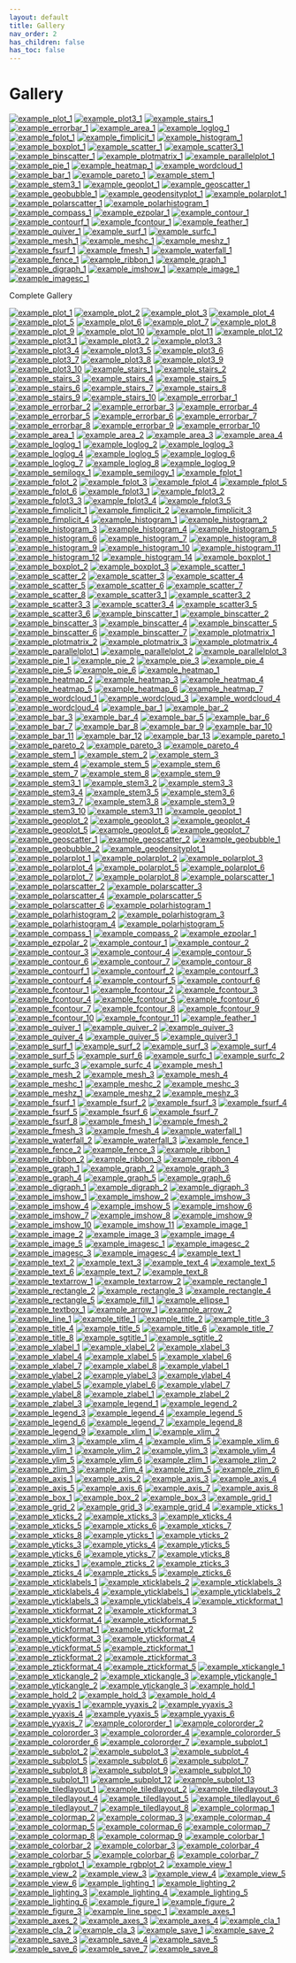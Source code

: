 ```yaml
---
layout: default
title: Gallery
nav_order: 2
has_children: false
has_toc: false
---
```

# Gallery

[![example_plot_1](examples/line_plot/plot/plot_1_thumb.png)](COMPLETE_GALLERY.md#plot_1) [![example_plot3_1](examples/line_plot/plot3/plot3_1_thumb.png)](COMPLETE_GALLERY.md#plot3_1) [![example_stairs_1](examples/line_plot/stairs/stairs_1_thumb.png)](COMPLETE_GALLERY.md#stairs_1) [![example_errorbar_1](examples/line_plot/errorbar/errorbar_1_thumb.png)](COMPLETE_GALLERY.md#errorbar_1) [![example_area_1](examples/line_plot/area/area_1_thumb.png)](COMPLETE_GALLERY.md#area_1) [![example_loglog_1](examples/line_plot/loglog/loglog_1_thumb.png)](COMPLETE_GALLERY.md#loglog_1) [![example_fplot_1](examples/line_plot/fplot/fplot_1_thumb.png)](COMPLETE_GALLERY.md#fplot_1) [![example_fimplicit_1](examples/line_plot/fimplicit/fimplicit_1_thumb.png)](COMPLETE_GALLERY.md#fimplicit_1)  [![example_histogram_1](examples/data_distribution/histogram/histogram_1_thumb.png)](COMPLETE_GALLERY.md#histogram_1) [![example_boxplot_1](examples/data_distribution/boxplot/boxplot_1_thumb.png)](COMPLETE_GALLERY.md#boxplot_1) [![example_scatter_1](examples/data_distribution/scatter/scatter_1_thumb.png)](COMPLETE_GALLERY.md#scatter_1) [![example_scatter3_1](examples/data_distribution/scatter3/scatter3_1_thumb.png)](COMPLETE_GALLERY.md#scatter3_1) [![example_binscatter_1](examples/data_distribution/binscatter/binscatter_1_thumb.png)](COMPLETE_GALLERY.md#binscatter_1)  [![example_plotmatrix_1](examples/data_distribution/plotmatrix/plotmatrix_1_thumb.png)](COMPLETE_GALLERY.md#plotmatrix_1)  [![example_parallelplot_1](examples/data_distribution/parallelplot/parallelplot_1_thumb.png)](COMPLETE_GALLERY.md#parallelplot_1)  [![example_pie_1](examples/data_distribution/pie/pie_1_thumb.png)](COMPLETE_GALLERY.md#pie_1)  [![example_heatmap_1](examples/data_distribution/heatmap/heatmap_1_thumb.png)](COMPLETE_GALLERY.md#heatmap_1)  [![example_wordcloud_1](examples/data_distribution/wordcloud/wordcloud_1_thumb.png)](COMPLETE_GALLERY.md#wordcloud_1)  [![example_bar_1](examples/discrete_data/bar/bar_1_thumb.png)](COMPLETE_GALLERY.md#bar_1)  [![example_pareto_1](examples/discrete_data/pareto/pareto_1_thumb.png)](COMPLETE_GALLERY.md#pareto_1)  [![example_stem_1](examples/discrete_data/stem/stem_1_thumb.png)](COMPLETE_GALLERY.md#stem_1)  [![example_stem3_1](examples/discrete_data/stem3/stem3_1_thumb.png)](COMPLETE_GALLERY.md#stem3_1)  [![example_geoplot_1](examples/geography/geoplot/geoplot_1_thumb.png)](COMPLETE_GALLERY.md#geoplot_1)  [![example_geoscatter_1](examples/geography/geoscatter/geoscatter_1_thumb.png)](COMPLETE_GALLERY.md#geoscatter_1)  [![example_geobubble_1](examples/geography/geobubble/geobubble_1_thumb.png)](COMPLETE_GALLERY.md#geobubble_1)  [![example_geodensityplot_1](examples/geography/geodensityplot/geodensityplot_1_thumb.png)](COMPLETE_GALLERY.md#geodensityplot_1)  [![example_polarplot_1](examples/polar_plots/polarplot/polarplot_1_thumb.png)](COMPLETE_GALLERY.md#polarplot_1)  [![example_polarscatter_1](examples/polar_plots/polarscatter/polarscatter_1_thumb.png)](COMPLETE_GALLERY.md#polarscatter_1)  [![example_polarhistogram_1](examples/polar_plots/polarhistogram/polarhistogram_1_thumb.png)](COMPLETE_GALLERY.md#polarhistogram_1)  [![example_compass_1](examples/polar_plots/compass/compass_1_thumb.png)](COMPLETE_GALLERY.md#compass_1)  [![example_ezpolar_1](examples/polar_plots/ezpolar/ezpolar_1_thumb.png)](COMPLETE_GALLERY.md#ezpolar_1)  [![example_contour_1](examples/contour_plots/contour/contour_1_thumb.png)](COMPLETE_GALLERY.md#contour_1)  [![example_contourf_1](examples/contour_plots/contourf/contourf_1_thumb.png)](COMPLETE_GALLERY.md#contourf_1)  [![example_fcontour_1](examples/contour_plots/fcontour/fcontour_1_thumb.png)](COMPLETE_GALLERY.md#fcontour_1)  [![example_feather_1](examples/vector_fields/feather/feather_1_thumb.png)](COMPLETE_GALLERY.md#feather_1)  [![example_quiver_1](examples/vector_fields/quiver/quiver_1_thumb.png)](COMPLETE_GALLERY.md#quiver_1)  [![example_surf_1](examples/surfaces/surf/surf_1_thumb.png)](COMPLETE_GALLERY.md#surf_1)  [![example_surfc_1](examples/surfaces/surfc/surfc_1_thumb.png)](COMPLETE_GALLERY.md#surfc_1)  [![example_mesh_1](examples/surfaces/mesh/mesh_1_thumb.png)](COMPLETE_GALLERY.md#mesh_1)  [![example_meshc_1](examples/surfaces/meshc/meshc_1_thumb.png)](COMPLETE_GALLERY.md#meshc_1)  [![example_meshz_1](examples/surfaces/meshz/meshz_1_thumb.png)](COMPLETE_GALLERY.md#meshz_1)  [![example_fsurf_1](examples/surfaces/fsurf/fsurf_1_thumb.png)](COMPLETE_GALLERY.md#fsurf_1)  [![example_fmesh_1](examples/surfaces/fmesh/fmesh_1_thumb.png)](COMPLETE_GALLERY.md#fmesh_1)  [![example_waterfall_1](examples/surfaces/waterfall/waterfall_1_thumb.png)](COMPLETE_GALLERY.md#waterfall_1)  [![example_fence_1](examples/surfaces/fence/fence_1_thumb.png)](COMPLETE_GALLERY.md#fence_1)  [![example_ribbon_1](examples/surfaces/ribbon/ribbon_1_thumb.png)](COMPLETE_GALLERY.md#ribbon_1)  [![example_graph_1](examples/graphs/graph/graph_1_thumb.png)](COMPLETE_GALLERY.md#graph_1)  [![example_digraph_1](examples/graphs/digraph/digraph_1_thumb.png)](COMPLETE_GALLERY.md#digraph_1)  [![example_imshow_1](examples/images/imshow/imshow_1_thumb.png)](COMPLETE_GALLERY.md#imshow_1)  [![example_image_1](examples/images/image/image_1_thumb.png)](COMPLETE_GALLERY.md#image_1)  [![example_imagesc_1](examples/images/imagesc/imagesc_1_thumb.png)](COMPLETE_GALLERY.md#imagesc_1)


Complete Gallery
    
[![example_plot_1](examples/line_plot/plot/plot_1_thumb.png)](COMPLETE_GALLERY.md#plot_1)  [![example_plot_2](examples/line_plot/plot/plot_2_thumb.png)](COMPLETE_GALLERY.md#plot_2)  [![example_plot_3](examples/line_plot/plot/plot_3_thumb.png)](COMPLETE_GALLERY.md#plot_3)  [![example_plot_4](examples/line_plot/plot/plot_4_thumb.png)](COMPLETE_GALLERY.md#plot_4)  [![example_plot_5](examples/line_plot/plot/plot_5_thumb.png)](COMPLETE_GALLERY.md#plot_5)  [![example_plot_6](examples/line_plot/plot/plot_6_thumb.png)](COMPLETE_GALLERY.md#plot_6)  [![example_plot_7](examples/line_plot/plot/plot_7_thumb.png)](COMPLETE_GALLERY.md#plot_7)  [![example_plot_8](examples/line_plot/plot/plot_8_thumb.png)](COMPLETE_GALLERY.md#plot_8)  [![example_plot_9](examples/line_plot/plot/plot_9_thumb.png)](COMPLETE_GALLERY.md#plot_9)  [![example_plot_10](examples/line_plot/plot/plot_10_thumb.png)](COMPLETE_GALLERY.md#plot_10)  [![example_plot_11](examples/line_plot/plot/plot_11_thumb.png)](COMPLETE_GALLERY.md#plot_11)  [![example_plot_12](examples/line_plot/plot/plot_12_thumb.png)](COMPLETE_GALLERY.md#plot_12)  [![example_plot3_1](examples/line_plot/plot3/plot3_1_thumb.png)](COMPLETE_GALLERY.md#plot3_1)  [![example_plot3_2](examples/line_plot/plot3/plot3_2_thumb.png)](COMPLETE_GALLERY.md#plot3_2)  [![example_plot3_3](examples/line_plot/plot3/plot3_3_thumb.png)](COMPLETE_GALLERY.md#plot3_3)  [![example_plot3_4](examples/line_plot/plot3/plot3_4_thumb.png)](COMPLETE_GALLERY.md#plot3_4)  [![example_plot3_5](examples/line_plot/plot3/plot3_5_thumb.png)](COMPLETE_GALLERY.md#plot3_5)  [![example_plot3_6](examples/line_plot/plot3/plot3_6_thumb.png)](COMPLETE_GALLERY.md#plot3_6)  [![example_plot3_7](examples/line_plot/plot3/plot3_7_thumb.png)](COMPLETE_GALLERY.md#plot3_7)  [![example_plot3_8](examples/line_plot/plot3/plot3_8_thumb.png)](COMPLETE_GALLERY.md#plot3_8)  [![example_plot3_9](examples/line_plot/plot3/plot3_9_thumb.png)](COMPLETE_GALLERY.md#plot3_9)  [![example_plot3_10](examples/line_plot/plot3/plot3_10_thumb.png)](COMPLETE_GALLERY.md#plot3_10)  [![example_stairs_1](examples/line_plot/stairs/stairs_1_thumb.png)](COMPLETE_GALLERY.md#stairs_1)  [![example_stairs_2](examples/line_plot/stairs/stairs_2_thumb.png)](COMPLETE_GALLERY.md#stairs_2)  [![example_stairs_3](examples/line_plot/stairs/stairs_3_thumb.png)](COMPLETE_GALLERY.md#stairs_3)  [![example_stairs_4](examples/line_plot/stairs/stairs_4_thumb.png)](COMPLETE_GALLERY.md#stairs_4)  [![example_stairs_5](examples/line_plot/stairs/stairs_5_thumb.png)](COMPLETE_GALLERY.md#stairs_5)  [![example_stairs_6](examples/line_plot/stairs/stairs_6_thumb.png)](COMPLETE_GALLERY.md#stairs_6)  [![example_stairs_7](examples/line_plot/stairs/stairs_7_thumb.png)](COMPLETE_GALLERY.md#stairs_7)  [![example_stairs_8](examples/line_plot/stairs/stairs_8_thumb.png)](COMPLETE_GALLERY.md#stairs_8)  [![example_stairs_9](examples/line_plot/stairs/stairs_9_thumb.png)](COMPLETE_GALLERY.md#stairs_9)  [![example_stairs_10](examples/line_plot/stairs/stairs_10_thumb.png)](COMPLETE_GALLERY.md#stairs_10)  [![example_errorbar_1](examples/line_plot/errorbar/errorbar_1_thumb.png)](COMPLETE_GALLERY.md#errorbar_1)  [![example_errorbar_2](examples/line_plot/errorbar/errorbar_2_thumb.png)](COMPLETE_GALLERY.md#errorbar_2)  [![example_errorbar_3](examples/line_plot/errorbar/errorbar_3_thumb.png)](COMPLETE_GALLERY.md#errorbar_3)  [![example_errorbar_4](examples/line_plot/errorbar/errorbar_4_thumb.png)](COMPLETE_GALLERY.md#errorbar_4)  [![example_errorbar_5](examples/line_plot/errorbar/errorbar_5_thumb.png)](COMPLETE_GALLERY.md#errorbar_5)  [![example_errorbar_6](examples/line_plot/errorbar/errorbar_6_thumb.png)](COMPLETE_GALLERY.md#errorbar_6)  [![example_errorbar_7](examples/line_plot/errorbar/errorbar_7_thumb.png)](COMPLETE_GALLERY.md#errorbar_7)  [![example_errorbar_8](examples/line_plot/errorbar/errorbar_8_thumb.png)](COMPLETE_GALLERY.md#errorbar_8)  [![example_errorbar_9](examples/line_plot/errorbar/errorbar_9_thumb.png)](COMPLETE_GALLERY.md#errorbar_9)  [![example_errorbar_10](examples/line_plot/errorbar/errorbar_10_thumb.png)](COMPLETE_GALLERY.md#errorbar_10)  [![example_area_1](examples/line_plot/area/area_1_thumb.png)](COMPLETE_GALLERY.md#area_1)  [![example_area_2](examples/line_plot/area/area_2_thumb.png)](COMPLETE_GALLERY.md#area_2)  [![example_area_3](examples/line_plot/area/area_3_thumb.png)](COMPLETE_GALLERY.md#area_3)  [![example_area_4](examples/line_plot/area/area_4_thumb.png)](COMPLETE_GALLERY.md#area_4)  [![example_loglog_1](examples/line_plot/loglog/loglog_1_thumb.png)](COMPLETE_GALLERY.md#loglog_1)  [![example_loglog_2](examples/line_plot/loglog/loglog_2_thumb.png)](COMPLETE_GALLERY.md#loglog_2)  [![example_loglog_3](examples/line_plot/loglog/loglog_3_thumb.png)](COMPLETE_GALLERY.md#loglog_3)  [![example_loglog_4](examples/line_plot/loglog/loglog_4_thumb.png)](COMPLETE_GALLERY.md#loglog_4)  [![example_loglog_5](examples/line_plot/loglog/loglog_5_thumb.png)](COMPLETE_GALLERY.md#loglog_5)  [![example_loglog_6](examples/line_plot/loglog/loglog_6_thumb.png)](COMPLETE_GALLERY.md#loglog_6)  [![example_loglog_7](examples/line_plot/loglog/loglog_7_thumb.png)](COMPLETE_GALLERY.md#loglog_7)  [![example_loglog_8](examples/line_plot/loglog/loglog_8_thumb.png)](COMPLETE_GALLERY.md#loglog_8)  [![example_loglog_9](examples/line_plot/loglog/loglog_9_thumb.png)](COMPLETE_GALLERY.md#loglog_9)  [![example_semilogx_1](examples/line_plot/semilogx/semilogx_1_thumb.png)](COMPLETE_GALLERY.md#semilogx_1)  [![example_semilogy_1](examples/line_plot/semilogy/semilogy_1_thumb.png)](COMPLETE_GALLERY.md#semilogy_1)  [![example_fplot_1](examples/line_plot/fplot/fplot_1_thumb.png)](COMPLETE_GALLERY.md#fplot_1)  [![example_fplot_2](examples/line_plot/fplot/fplot_2_thumb.png)](COMPLETE_GALLERY.md#fplot_2)  [![example_fplot_3](examples/line_plot/fplot/fplot_3_thumb.png)](COMPLETE_GALLERY.md#fplot_3)  [![example_fplot_4](examples/line_plot/fplot/fplot_4_thumb.png)](COMPLETE_GALLERY.md#fplot_4)  [![example_fplot_5](examples/line_plot/fplot/fplot_5_thumb.png)](COMPLETE_GALLERY.md#fplot_5)  [![example_fplot_6](examples/line_plot/fplot/fplot_6_thumb.png)](COMPLETE_GALLERY.md#fplot_6)  [![example_fplot3_1](examples/line_plot/fplot3/fplot3_1_thumb.png)](COMPLETE_GALLERY.md#fplot3_1)  [![example_fplot3_2](examples/line_plot/fplot3/fplot3_2_thumb.png)](COMPLETE_GALLERY.md#fplot3_2)  [![example_fplot3_3](examples/line_plot/fplot3/fplot3_3_thumb.png)](COMPLETE_GALLERY.md#fplot3_3)  [![example_fplot3_4](examples/line_plot/fplot3/fplot3_4_thumb.png)](COMPLETE_GALLERY.md#fplot3_4)  [![example_fplot3_5](examples/line_plot/fplot3/fplot3_5_thumb.png)](COMPLETE_GALLERY.md#fplot3_5)  [![example_fimplicit_1](examples/line_plot/fimplicit/fimplicit_1_thumb.png)](COMPLETE_GALLERY.md#fimplicit_1)  [![example_fimplicit_2](examples/line_plot/fimplicit/fimplicit_2_thumb.png)](COMPLETE_GALLERY.md#fimplicit_2)  [![example_fimplicit_3](examples/line_plot/fimplicit/fimplicit_3_thumb.png)](COMPLETE_GALLERY.md#fimplicit_3)  [![example_fimplicit_4](examples/line_plot/fimplicit/fimplicit_4_thumb.png)](COMPLETE_GALLERY.md#fimplicit_4)  [![example_histogram_1](examples/data_distribution/histogram/histogram_1_thumb.png)](COMPLETE_GALLERY.md#histogram_1)  [![example_histogram_2](examples/data_distribution/histogram/histogram_2_thumb.png)](COMPLETE_GALLERY.md#histogram_2)  [![example_histogram_3](examples/data_distribution/histogram/histogram_3_thumb.png)](COMPLETE_GALLERY.md#histogram_3)  [![example_histogram_4](examples/data_distribution/histogram/histogram_4_thumb.png)](COMPLETE_GALLERY.md#histogram_4)  [![example_histogram_5](examples/data_distribution/histogram/histogram_5_thumb.png)](COMPLETE_GALLERY.md#histogram_5)  [![example_histogram_6](examples/data_distribution/histogram/histogram_6_thumb.png)](COMPLETE_GALLERY.md#histogram_6)  [![example_histogram_7](examples/data_distribution/histogram/histogram_7_thumb.png)](COMPLETE_GALLERY.md#histogram_7)  [![example_histogram_8](examples/data_distribution/histogram/histogram_8_thumb.png)](COMPLETE_GALLERY.md#histogram_8)  [![example_histogram_9](examples/data_distribution/histogram/histogram_9_thumb.png)](COMPLETE_GALLERY.md#histogram_9)  [![example_histogram_10](examples/data_distribution/histogram/histogram_10_thumb.png)](COMPLETE_GALLERY.md#histogram_10)  [![example_histogram_11](examples/data_distribution/histogram/histogram_11_thumb.png)](COMPLETE_GALLERY.md#histogram_11)  [![example_histogram_12](examples/data_distribution/histogram/histogram_12_thumb.png)](COMPLETE_GALLERY.md#histogram_12)  [![example_histogram_14](examples/data_distribution/histogram/histogram_14_thumb.png)](COMPLETE_GALLERY.md#histogram_14)  [![example_boxplot_1](examples/data_distribution/boxplot/boxplot_1_thumb.png)](COMPLETE_GALLERY.md#boxplot_1)  [![example_boxplot_2](examples/data_distribution/boxplot/boxplot_2_thumb.png)](COMPLETE_GALLERY.md#boxplot_2)  [![example_boxplot_3](examples/data_distribution/boxplot/boxplot_3_thumb.png)](COMPLETE_GALLERY.md#boxplot_3)  [![example_scatter_1](examples/data_distribution/scatter/scatter_1_thumb.png)](COMPLETE_GALLERY.md#scatter_1)  [![example_scatter_2](examples/data_distribution/scatter/scatter_2_thumb.png)](COMPLETE_GALLERY.md#scatter_2)  [![example_scatter_3](examples/data_distribution/scatter/scatter_3_thumb.png)](COMPLETE_GALLERY.md#scatter_3)  [![example_scatter_4](examples/data_distribution/scatter/scatter_4_thumb.png)](COMPLETE_GALLERY.md#scatter_4)  [![example_scatter_5](examples/data_distribution/scatter/scatter_5_thumb.png)](COMPLETE_GALLERY.md#scatter_5)  [![example_scatter_6](examples/data_distribution/scatter/scatter_6_thumb.png)](COMPLETE_GALLERY.md#scatter_6)  [![example_scatter_7](examples/data_distribution/scatter/scatter_7_thumb.png)](COMPLETE_GALLERY.md#scatter_7)  [![example_scatter_8](examples/data_distribution/scatter/scatter_8_thumb.png)](COMPLETE_GALLERY.md#scatter_8)  [![example_scatter3_1](examples/data_distribution/scatter3/scatter3_1_thumb.png)](COMPLETE_GALLERY.md#scatter3_1)  [![example_scatter3_2](examples/data_distribution/scatter3/scatter3_2_thumb.png)](COMPLETE_GALLERY.md#scatter3_2)  [![example_scatter3_3](examples/data_distribution/scatter3/scatter3_3_thumb.png)](COMPLETE_GALLERY.md#scatter3_3)  [![example_scatter3_4](examples/data_distribution/scatter3/scatter3_4_thumb.png)](COMPLETE_GALLERY.md#scatter3_4)  [![example_scatter3_5](examples/data_distribution/scatter3/scatter3_5_thumb.png)](COMPLETE_GALLERY.md#scatter3_5)  [![example_scatter3_6](examples/data_distribution/scatter3/scatter3_6_thumb.png)](COMPLETE_GALLERY.md#scatter3_6)  [![example_binscatter_1](examples/data_distribution/binscatter/binscatter_1_thumb.png)](COMPLETE_GALLERY.md#binscatter_1)  [![example_binscatter_2](examples/data_distribution/binscatter/binscatter_2_thumb.png)](COMPLETE_GALLERY.md#binscatter_2)  [![example_binscatter_3](examples/data_distribution/binscatter/binscatter_3_thumb.png)](COMPLETE_GALLERY.md#binscatter_3)  [![example_binscatter_4](examples/data_distribution/binscatter/binscatter_4_thumb.png)](COMPLETE_GALLERY.md#binscatter_4)  [![example_binscatter_5](examples/data_distribution/binscatter/binscatter_5_thumb.png)](COMPLETE_GALLERY.md#binscatter_5)  [![example_binscatter_6](examples/data_distribution/binscatter/binscatter_6_thumb.png)](COMPLETE_GALLERY.md#binscatter_6)  [![example_binscatter_7](examples/data_distribution/binscatter/binscatter_7_thumb.png)](COMPLETE_GALLERY.md#binscatter_7)  [![example_plotmatrix_1](examples/data_distribution/plotmatrix/plotmatrix_1_thumb.png)](COMPLETE_GALLERY.md#plotmatrix_1)  [![example_plotmatrix_2](examples/data_distribution/plotmatrix/plotmatrix_2_thumb.png)](COMPLETE_GALLERY.md#plotmatrix_2)  [![example_plotmatrix_3](examples/data_distribution/plotmatrix/plotmatrix_3_thumb.png)](COMPLETE_GALLERY.md#plotmatrix_3)  [![example_plotmatrix_4](examples/data_distribution/plotmatrix/plotmatrix_4_thumb.png)](COMPLETE_GALLERY.md#plotmatrix_4)  [![example_parallelplot_1](examples/data_distribution/parallelplot/parallelplot_1_thumb.png)](COMPLETE_GALLERY.md#parallelplot_1)  [![example_parallelplot_2](examples/data_distribution/parallelplot/parallelplot_2_thumb.png)](COMPLETE_GALLERY.md#parallelplot_2)  [![example_parallelplot_3](examples/data_distribution/parallelplot/parallelplot_3_thumb.png)](COMPLETE_GALLERY.md#parallelplot_3)  [![example_pie_1](examples/data_distribution/pie/pie_1_thumb.png)](COMPLETE_GALLERY.md#pie_1)  [![example_pie_2](examples/data_distribution/pie/pie_2_thumb.png)](COMPLETE_GALLERY.md#pie_2)  [![example_pie_3](examples/data_distribution/pie/pie_3_thumb.png)](COMPLETE_GALLERY.md#pie_3)  [![example_pie_4](examples/data_distribution/pie/pie_4_thumb.png)](COMPLETE_GALLERY.md#pie_4)  [![example_pie_5](examples/data_distribution/pie/pie_5_thumb.png)](COMPLETE_GALLERY.md#pie_5)  [![example_pie_6](examples/data_distribution/pie/pie_6_thumb.png)](COMPLETE_GALLERY.md#pie_6)  [![example_heatmap_1](examples/data_distribution/heatmap/heatmap_1_thumb.png)](COMPLETE_GALLERY.md#heatmap_1)  [![example_heatmap_2](examples/data_distribution/heatmap/heatmap_2_thumb.png)](COMPLETE_GALLERY.md#heatmap_2)  [![example_heatmap_3](examples/data_distribution/heatmap/heatmap_3_thumb.png)](COMPLETE_GALLERY.md#heatmap_3)  [![example_heatmap_4](examples/data_distribution/heatmap/heatmap_4_thumb.png)](COMPLETE_GALLERY.md#heatmap_4)  [![example_heatmap_5](examples/data_distribution/heatmap/heatmap_5_thumb.png)](COMPLETE_GALLERY.md#heatmap_5)  [![example_heatmap_6](examples/data_distribution/heatmap/heatmap_6_thumb.png)](COMPLETE_GALLERY.md#heatmap_6)  [![example_heatmap_7](examples/data_distribution/heatmap/heatmap_7_thumb.png)](COMPLETE_GALLERY.md#heatmap_7)  [![example_wordcloud_1](examples/data_distribution/wordcloud/wordcloud_1_thumb.png)](COMPLETE_GALLERY.md#wordcloud_1)  [![example_wordcloud_3](examples/data_distribution/wordcloud/wordcloud_3_thumb.png)](COMPLETE_GALLERY.md#wordcloud_3)  [![example_wordcloud_4](examples/data_distribution/wordcloud/wordcloud_4_thumb.png)](COMPLETE_GALLERY.md#wordcloud_4)  [![example_wordcloud_4](examples/data_distribution/wordcloud/wordcloud_4_thumb.png)](COMPLETE_GALLERY.md#wordcloud_4)  [![example_bar_1](examples/discrete_data/bar/bar_1_thumb.png)](COMPLETE_GALLERY.md#bar_1)  [![example_bar_2](examples/discrete_data/bar/bar_2_thumb.png)](COMPLETE_GALLERY.md#bar_2)  [![example_bar_3](examples/discrete_data/bar/bar_3_thumb.png)](COMPLETE_GALLERY.md#bar_3)  [![example_bar_4](examples/discrete_data/bar/bar_4_thumb.png)](COMPLETE_GALLERY.md#bar_4)  [![example_bar_5](examples/discrete_data/bar/bar_5_thumb.png)](COMPLETE_GALLERY.md#bar_5)  [![example_bar_6](examples/discrete_data/bar/bar_6_thumb.png)](COMPLETE_GALLERY.md#bar_6)  [![example_bar_7](examples/discrete_data/bar/bar_7_thumb.png)](COMPLETE_GALLERY.md#bar_7)  [![example_bar_8](examples/discrete_data/bar/bar_8_thumb.png)](COMPLETE_GALLERY.md#bar_8)  [![example_bar_9](examples/discrete_data/bar/bar_9_thumb.png)](COMPLETE_GALLERY.md#bar_9)  [![example_bar_10](examples/discrete_data/bar/bar_10_thumb.png)](COMPLETE_GALLERY.md#bar_10)  [![example_bar_11](examples/discrete_data/bar/bar_11_thumb.png)](COMPLETE_GALLERY.md#bar_11)  [![example_bar_12](examples/discrete_data/bar/bar_12_thumb.png)](COMPLETE_GALLERY.md#bar_12)  [![example_bar_13](examples/discrete_data/bar/bar_13_thumb.png)](COMPLETE_GALLERY.md#bar_13)  [![example_pareto_1](examples/discrete_data/pareto/pareto_1_thumb.png)](COMPLETE_GALLERY.md#pareto_1)  [![example_pareto_2](examples/discrete_data/pareto/pareto_2_thumb.png)](COMPLETE_GALLERY.md#pareto_2)  [![example_pareto_3](examples/discrete_data/pareto/pareto_3_thumb.png)](COMPLETE_GALLERY.md#pareto_3)  [![example_pareto_4](examples/discrete_data/pareto/pareto_4_thumb.png)](COMPLETE_GALLERY.md#pareto_4)  [![example_stem_1](examples/discrete_data/stem/stem_1_thumb.png)](COMPLETE_GALLERY.md#stem_1)  [![example_stem_2](examples/discrete_data/stem/stem_2_thumb.png)](COMPLETE_GALLERY.md#stem_2)  [![example_stem_3](examples/discrete_data/stem/stem_3_thumb.png)](COMPLETE_GALLERY.md#stem_3)  [![example_stem_4](examples/discrete_data/stem/stem_4_thumb.png)](COMPLETE_GALLERY.md#stem_4)  [![example_stem_5](examples/discrete_data/stem/stem_5_thumb.png)](COMPLETE_GALLERY.md#stem_5)  [![example_stem_6](examples/discrete_data/stem/stem_6_thumb.png)](COMPLETE_GALLERY.md#stem_6)  [![example_stem_7](examples/discrete_data/stem/stem_7_thumb.png)](COMPLETE_GALLERY.md#stem_7)  [![example_stem_8](examples/discrete_data/stem/stem_8_thumb.png)](COMPLETE_GALLERY.md#stem_8)  [![example_stem_9](examples/discrete_data/stem/stem_9_thumb.png)](COMPLETE_GALLERY.md#stem_9)  [![example_stem3_1](examples/discrete_data/stem3/stem3_1_thumb.png)](COMPLETE_GALLERY.md#stem3_1)  [![example_stem3_2](examples/discrete_data/stem3/stem3_2_thumb.png)](COMPLETE_GALLERY.md#stem3_2)  [![example_stem3_3](examples/discrete_data/stem3/stem3_3_thumb.png)](COMPLETE_GALLERY.md#stem3_3)  [![example_stem3_4](examples/discrete_data/stem3/stem3_4_thumb.png)](COMPLETE_GALLERY.md#stem3_4)  [![example_stem3_5](examples/discrete_data/stem3/stem3_5_thumb.png)](COMPLETE_GALLERY.md#stem3_5)  [![example_stem3_6](examples/discrete_data/stem3/stem3_6_thumb.png)](COMPLETE_GALLERY.md#stem3_6)  [![example_stem3_7](examples/discrete_data/stem3/stem3_7_thumb.png)](COMPLETE_GALLERY.md#stem3_7)  [![example_stem3_8](examples/discrete_data/stem3/stem3_8_thumb.png)](COMPLETE_GALLERY.md#stem3_8)  [![example_stem3_9](examples/discrete_data/stem3/stem3_9_thumb.png)](COMPLETE_GALLERY.md#stem3_9)  [![example_stem3_10](examples/discrete_data/stem3/stem3_10_thumb.png)](COMPLETE_GALLERY.md#stem3_10)  [![example_stem3_11](examples/discrete_data/stem3/stem3_11_thumb.png)](COMPLETE_GALLERY.md#stem3_11)  [![example_geoplot_1](examples/geography/geoplot/geoplot_1_thumb.png)](COMPLETE_GALLERY.md#geoplot_1)  [![example_geoplot_2](examples/geography/geoplot/geoplot_2_thumb.png)](COMPLETE_GALLERY.md#geoplot_2)  [![example_geoplot_3](examples/geography/geoplot/geoplot_3_thumb.png)](COMPLETE_GALLERY.md#geoplot_3)  [![example_geoplot_4](examples/geography/geoplot/geoplot_4_thumb.png)](COMPLETE_GALLERY.md#geoplot_4)  [![example_geoplot_5](examples/geography/geoplot/geoplot_5_thumb.png)](COMPLETE_GALLERY.md#geoplot_5)  [![example_geoplot_6](examples/geography/geoplot/geoplot_6_thumb.png)](COMPLETE_GALLERY.md#geoplot_6)  [![example_geoplot_7](examples/geography/geoplot/geoplot_7_thumb.png)](COMPLETE_GALLERY.md#geoplot_7)  [![example_geoscatter_1](examples/geography/geoscatter/geoscatter_1_thumb.png)](COMPLETE_GALLERY.md#geoscatter_1)  [![example_geoscatter_2](examples/geography/geoscatter/geoscatter_2_thumb.png)](COMPLETE_GALLERY.md#geoscatter_2)  [![example_geobubble_1](examples/geography/geobubble/geobubble_1_thumb.png)](COMPLETE_GALLERY.md#geobubble_1)  [![example_geobubble_2](examples/geography/geobubble/geobubble_2_thumb.png)](COMPLETE_GALLERY.md#geobubble_2)  [![example_geodensityplot_1](examples/geography/geodensityplot/geodensityplot_1_thumb.png)](COMPLETE_GALLERY.md#geodensityplot_1)  [![example_polarplot_1](examples/polar_plots/polarplot/polarplot_1_thumb.png)](COMPLETE_GALLERY.md#polarplot_1)  [![example_polarplot_2](examples/polar_plots/polarplot/polarplot_2_thumb.png)](COMPLETE_GALLERY.md#polarplot_2)  [![example_polarplot_3](examples/polar_plots/polarplot/polarplot_3_thumb.png)](COMPLETE_GALLERY.md#polarplot_3)  [![example_polarplot_4](examples/polar_plots/polarplot/polarplot_4_thumb.png)](COMPLETE_GALLERY.md#polarplot_4)  [![example_polarplot_5](examples/polar_plots/polarplot/polarplot_5_thumb.png)](COMPLETE_GALLERY.md#polarplot_5)  [![example_polarplot_6](examples/polar_plots/polarplot/polarplot_6_thumb.png)](COMPLETE_GALLERY.md#polarplot_6)  [![example_polarplot_7](examples/polar_plots/polarplot/polarplot_7_thumb.png)](COMPLETE_GALLERY.md#polarplot_7)  [![example_polarplot_8](examples/polar_plots/polarplot/polarplot_8_thumb.png)](COMPLETE_GALLERY.md#polarplot_8)  [![example_polarscatter_1](examples/polar_plots/polarscatter/polarscatter_1_thumb.png)](COMPLETE_GALLERY.md#polarscatter_1)  [![example_polarscatter_2](examples/polar_plots/polarscatter/polarscatter_2_thumb.png)](COMPLETE_GALLERY.md#polarscatter_2)  [![example_polarscatter_3](examples/polar_plots/polarscatter/polarscatter_3_thumb.png)](COMPLETE_GALLERY.md#polarscatter_3)  [![example_polarscatter_4](examples/polar_plots/polarscatter/polarscatter_4_thumb.png)](COMPLETE_GALLERY.md#polarscatter_4)  [![example_polarscatter_5](examples/polar_plots/polarscatter/polarscatter_5_thumb.png)](COMPLETE_GALLERY.md#polarscatter_5)  [![example_polarscatter_6](examples/polar_plots/polarscatter/polarscatter_6_thumb.png)](COMPLETE_GALLERY.md#polarscatter_6)  [![example_polarhistogram_1](examples/polar_plots/polarhistogram/polarhistogram_1_thumb.png)](COMPLETE_GALLERY.md#polarhistogram_1)  [![example_polarhistogram_2](examples/polar_plots/polarhistogram/polarhistogram_2_thumb.png)](COMPLETE_GALLERY.md#polarhistogram_2)  [![example_polarhistogram_3](examples/polar_plots/polarhistogram/polarhistogram_3_thumb.png)](COMPLETE_GALLERY.md#polarhistogram_3)  [![example_polarhistogram_4](examples/polar_plots/polarhistogram/polarhistogram_4_thumb.png)](COMPLETE_GALLERY.md#polarhistogram_4)  [![example_polarhistogram_5](examples/polar_plots/polarhistogram/polarhistogram_5_thumb.png)](COMPLETE_GALLERY.md#polarhistogram_5)  [![example_compass_1](examples/polar_plots/compass/compass_1_thumb.png)](COMPLETE_GALLERY.md#compass_1)  [![example_compass_2](examples/polar_plots/compass/compass_2_thumb.png)](COMPLETE_GALLERY.md#compass_2)  [![example_ezpolar_1](examples/polar_plots/ezpolar/ezpolar_1_thumb.png)](COMPLETE_GALLERY.md#ezpolar_1)  [![example_ezpolar_2](examples/polar_plots/ezpolar/ezpolar_2_thumb.png)](COMPLETE_GALLERY.md#ezpolar_2)  [![example_contour_1](examples/contour_plots/contour/contour_1_thumb.png)](COMPLETE_GALLERY.md#contour_1)  [![example_contour_2](examples/contour_plots/contour/contour_2_thumb.png)](COMPLETE_GALLERY.md#contour_2)  [![example_contour_3](examples/contour_plots/contour/contour_3_thumb.png)](COMPLETE_GALLERY.md#contour_3)  [![example_contour_4](examples/contour_plots/contour/contour_4_thumb.png)](COMPLETE_GALLERY.md#contour_4)  [![example_contour_5](examples/contour_plots/contour/contour_5_thumb.png)](COMPLETE_GALLERY.md#contour_5)  [![example_contour_6](examples/contour_plots/contour/contour_6_thumb.png)](COMPLETE_GALLERY.md#contour_6)  [![example_contour_7](examples/contour_plots/contour/contour_7_thumb.png)](COMPLETE_GALLERY.md#contour_7)  [![example_contour_8](examples/contour_plots/contour/contour_8_thumb.png)](COMPLETE_GALLERY.md#contour_8)  [![example_contourf_1](examples/contour_plots/contourf/contourf_1_thumb.png)](COMPLETE_GALLERY.md#contourf_1)  [![example_contourf_2](examples/contour_plots/contourf/contourf_2_thumb.png)](COMPLETE_GALLERY.md#contourf_2)  [![example_contourf_3](examples/contour_plots/contourf/contourf_3_thumb.png)](COMPLETE_GALLERY.md#contourf_3)  [![example_contourf_4](examples/contour_plots/contourf/contourf_4_thumb.png)](COMPLETE_GALLERY.md#contourf_4)  [![example_contourf_5](examples/contour_plots/contourf/contourf_5_thumb.png)](COMPLETE_GALLERY.md#contourf_5)  [![example_contourf_6](examples/contour_plots/contourf/contourf_6_thumb.png)](COMPLETE_GALLERY.md#contourf_6)  [![example_fcontour_1](examples/contour_plots/fcontour/fcontour_1_thumb.png)](COMPLETE_GALLERY.md#fcontour_1)  [![example_fcontour_2](examples/contour_plots/fcontour/fcontour_2_thumb.png)](COMPLETE_GALLERY.md#fcontour_2)  [![example_fcontour_3](examples/contour_plots/fcontour/fcontour_3_thumb.png)](COMPLETE_GALLERY.md#fcontour_3)  [![example_fcontour_4](examples/contour_plots/fcontour/fcontour_4_thumb.png)](COMPLETE_GALLERY.md#fcontour_4)  [![example_fcontour_5](examples/contour_plots/fcontour/fcontour_5_thumb.png)](COMPLETE_GALLERY.md#fcontour_5)  [![example_fcontour_6](examples/contour_plots/fcontour/fcontour_6_thumb.png)](COMPLETE_GALLERY.md#fcontour_6)  [![example_fcontour_7](examples/contour_plots/fcontour/fcontour_7_thumb.png)](COMPLETE_GALLERY.md#fcontour_7)  [![example_fcontour_8](examples/contour_plots/fcontour/fcontour_8_thumb.png)](COMPLETE_GALLERY.md#fcontour_8)  [![example_fcontour_9](examples/contour_plots/fcontour/fcontour_9_thumb.png)](COMPLETE_GALLERY.md#fcontour_9)  [![example_fcontour_10](examples/contour_plots/fcontour/fcontour_10_thumb.png)](COMPLETE_GALLERY.md#fcontour_10)  [![example_fcontour_11](examples/contour_plots/fcontour/fcontour_11_thumb.png)](COMPLETE_GALLERY.md#fcontour_11)  [![example_feather_1](examples/vector_fields/feather/feather_1_thumb.png)](COMPLETE_GALLERY.md#feather_1)  [![example_quiver_1](examples/vector_fields/quiver/quiver_1_thumb.png)](COMPLETE_GALLERY.md#quiver_1)  [![example_quiver_2](examples/vector_fields/quiver/quiver_2_thumb.png)](COMPLETE_GALLERY.md#quiver_2)  [![example_quiver_3](examples/vector_fields/quiver/quiver_3_thumb.png)](COMPLETE_GALLERY.md#quiver_3)  [![example_quiver_4](examples/vector_fields/quiver/quiver_4_thumb.png)](COMPLETE_GALLERY.md#quiver_4)  [![example_quiver_5](examples/vector_fields/quiver/quiver_5_thumb.png)](COMPLETE_GALLERY.md#quiver_5)  [![example_quiver3_1](examples/vector_fields/quiver3/quiver3_1_thumb.png)](COMPLETE_GALLERY.md#quiver3_1)  [![example_surf_1](examples/surfaces/surf/surf_1_thumb.png)](COMPLETE_GALLERY.md#surf_1)  [![example_surf_2](examples/surfaces/surf/surf_2_thumb.png)](COMPLETE_GALLERY.md#surf_2)  [![example_surf_3](examples/surfaces/surf/surf_3_thumb.png)](COMPLETE_GALLERY.md#surf_3)  [![example_surf_4](examples/surfaces/surf/surf_4_thumb.png)](COMPLETE_GALLERY.md#surf_4)  [![example_surf_5](examples/surfaces/surf/surf_5_thumb.png)](COMPLETE_GALLERY.md#surf_5)  [![example_surf_6](examples/surfaces/surf/surf_6_thumb.png)](COMPLETE_GALLERY.md#surf_6)  [![example_surfc_1](examples/surfaces/surfc/surfc_1_thumb.png)](COMPLETE_GALLERY.md#surfc_1)  [![example_surfc_2](examples/surfaces/surfc/surfc_2_thumb.png)](COMPLETE_GALLERY.md#surfc_2)  [![example_surfc_3](examples/surfaces/surfc/surfc_3_thumb.png)](COMPLETE_GALLERY.md#surfc_3)  [![example_surfc_4](examples/surfaces/surfc/surfc_4_thumb.png)](COMPLETE_GALLERY.md#surfc_4)  [![example_mesh_1](examples/surfaces/mesh/mesh_1_thumb.png)](COMPLETE_GALLERY.md#mesh_1)  [![example_mesh_2](examples/surfaces/mesh/mesh_2_thumb.png)](COMPLETE_GALLERY.md#mesh_2)  [![example_mesh_3](examples/surfaces/mesh/mesh_3_thumb.png)](COMPLETE_GALLERY.md#mesh_3)  [![example_mesh_4](examples/surfaces/mesh/mesh_4_thumb.png)](COMPLETE_GALLERY.md#mesh_4)  [![example_meshc_1](examples/surfaces/meshc/meshc_1_thumb.png)](COMPLETE_GALLERY.md#meshc_1)  [![example_meshc_2](examples/surfaces/meshc/meshc_2_thumb.png)](COMPLETE_GALLERY.md#meshc_2)  [![example_meshc_3](examples/surfaces/meshc/meshc_3_thumb.png)](COMPLETE_GALLERY.md#meshc_3)  [![example_meshz_1](examples/surfaces/meshz/meshz_1_thumb.png)](COMPLETE_GALLERY.md#meshz_1)  [![example_meshz_2](examples/surfaces/meshz/meshz_2_thumb.png)](COMPLETE_GALLERY.md#meshz_2)  [![example_meshz_3](examples/surfaces/meshz/meshz_3_thumb.png)](COMPLETE_GALLERY.md#meshz_3)  [![example_fsurf_1](examples/surfaces/fsurf/fsurf_1_thumb.png)](COMPLETE_GALLERY.md#fsurf_1)  [![example_fsurf_2](examples/surfaces/fsurf/fsurf_2_thumb.png)](COMPLETE_GALLERY.md#fsurf_2)  [![example_fsurf_3](examples/surfaces/fsurf/fsurf_3_thumb.png)](COMPLETE_GALLERY.md#fsurf_3)  [![example_fsurf_4](examples/surfaces/fsurf/fsurf_4_thumb.png)](COMPLETE_GALLERY.md#fsurf_4)  [![example_fsurf_5](examples/surfaces/fsurf/fsurf_5_thumb.png)](COMPLETE_GALLERY.md#fsurf_5)  [![example_fsurf_6](examples/surfaces/fsurf/fsurf_6_thumb.png)](COMPLETE_GALLERY.md#fsurf_6)  [![example_fsurf_7](examples/surfaces/fsurf/fsurf_7_thumb.png)](COMPLETE_GALLERY.md#fsurf_7)  [![example_fsurf_8](examples/surfaces/fsurf/fsurf_8_thumb.png)](COMPLETE_GALLERY.md#fsurf_8)  [![example_fmesh_1](examples/surfaces/fmesh/fmesh_1_thumb.png)](COMPLETE_GALLERY.md#fmesh_1)  [![example_fmesh_2](examples/surfaces/fmesh/fmesh_2_thumb.png)](COMPLETE_GALLERY.md#fmesh_2)  [![example_fmesh_3](examples/surfaces/fmesh/fmesh_3_thumb.png)](COMPLETE_GALLERY.md#fmesh_3)  [![example_fmesh_4](examples/surfaces/fmesh/fmesh_4_thumb.png)](COMPLETE_GALLERY.md#fmesh_4)  [![example_waterfall_1](examples/surfaces/waterfall/waterfall_1_thumb.png)](COMPLETE_GALLERY.md#waterfall_1)  [![example_waterfall_2](examples/surfaces/waterfall/waterfall_2_thumb.png)](COMPLETE_GALLERY.md#waterfall_2)  [![example_waterfall_3](examples/surfaces/waterfall/waterfall_3_thumb.png)](COMPLETE_GALLERY.md#waterfall_3)  [![example_fence_1](examples/surfaces/fence/fence_1_thumb.png)](COMPLETE_GALLERY.md#fence_1)  [![example_fence_2](examples/surfaces/fence/fence_2_thumb.png)](COMPLETE_GALLERY.md#fence_2)  [![example_fence_3](examples/surfaces/fence/fence_3_thumb.png)](COMPLETE_GALLERY.md#fence_3)  [![example_ribbon_1](examples/surfaces/ribbon/ribbon_1_thumb.png)](COMPLETE_GALLERY.md#ribbon_1)  [![example_ribbon_2](examples/surfaces/ribbon/ribbon_2_thumb.png)](COMPLETE_GALLERY.md#ribbon_2)  [![example_ribbon_3](examples/surfaces/ribbon/ribbon_3_thumb.png)](COMPLETE_GALLERY.md#ribbon_3)  [![example_ribbon_4](examples/surfaces/ribbon/ribbon_4_thumb.png)](COMPLETE_GALLERY.md#ribbon_4)  [![example_graph_1](examples/graphs/graph/graph_1_thumb.png)](COMPLETE_GALLERY.md#graph_1)  [![example_graph_2](examples/graphs/graph/graph_2_thumb.png)](COMPLETE_GALLERY.md#graph_2)  [![example_graph_3](examples/graphs/graph/graph_3_thumb.png)](COMPLETE_GALLERY.md#graph_3)  [![example_graph_4](examples/graphs/graph/graph_4_thumb.png)](COMPLETE_GALLERY.md#graph_4)  [![example_graph_5](examples/graphs/graph/graph_5_thumb.png)](COMPLETE_GALLERY.md#graph_5)  [![example_graph_6](examples/graphs/graph/graph_6_thumb.png)](COMPLETE_GALLERY.md#graph_6)  [![example_digraph_1](examples/graphs/digraph/digraph_1_thumb.png)](COMPLETE_GALLERY.md#digraph_1)  [![example_digraph_2](examples/graphs/digraph/digraph_2_thumb.png)](COMPLETE_GALLERY.md#digraph_2)  [![example_digraph_3](examples/graphs/digraph/digraph_3_thumb.png)](COMPLETE_GALLERY.md#digraph_3)  [![example_imshow_1](examples/images/imshow/imshow_1_thumb.png)](COMPLETE_GALLERY.md#imshow_1)  [![example_imshow_2](examples/images/imshow/imshow_2_thumb.png)](COMPLETE_GALLERY.md#imshow_2)  [![example_imshow_3](examples/images/imshow/imshow_3_thumb.png)](COMPLETE_GALLERY.md#imshow_3)  [![example_imshow_4](examples/images/imshow/imshow_4_thumb.png)](COMPLETE_GALLERY.md#imshow_4)  [![example_imshow_5](examples/images/imshow/imshow_5_thumb.png)](COMPLETE_GALLERY.md#imshow_5)  [![example_imshow_6](examples/images/imshow/imshow_6_thumb.png)](COMPLETE_GALLERY.md#imshow_6)  [![example_imshow_7](examples/images/imshow/imshow_7_thumb.png)](COMPLETE_GALLERY.md#imshow_7)  [![example_imshow_8](examples/images/imshow/imshow_8_thumb.png)](COMPLETE_GALLERY.md#imshow_8)  [![example_imshow_9](examples/images/imshow/imshow_9_thumb.png)](COMPLETE_GALLERY.md#imshow_9)  [![example_imshow_10](examples/images/imshow/imshow_10_thumb.png)](COMPLETE_GALLERY.md#imshow_10)  [![example_imshow_11](examples/images/imshow/imshow_11_thumb.png)](COMPLETE_GALLERY.md#imshow_11)  [![example_image_1](examples/images/image/image_1_thumb.png)](COMPLETE_GALLERY.md#image_1)  [![example_image_2](examples/images/image/image_2_thumb.png)](COMPLETE_GALLERY.md#image_2)  [![example_image_3](examples/images/image/image_3_thumb.png)](COMPLETE_GALLERY.md#image_3)  [![example_image_4](examples/images/image/image_4_thumb.png)](COMPLETE_GALLERY.md#image_4)  [![example_image_5](examples/images/image/image_5_thumb.png)](COMPLETE_GALLERY.md#image_5)  [![example_imagesc_1](examples/images/imagesc/imagesc_1_thumb.png)](COMPLETE_GALLERY.md#imagesc_1)  [![example_imagesc_2](examples/images/imagesc/imagesc_2_thumb.png)](COMPLETE_GALLERY.md#imagesc_2)  [![example_imagesc_3](examples/images/imagesc/imagesc_3_thumb.png)](COMPLETE_GALLERY.md#imagesc_3)  [![example_imagesc_4](examples/images/imagesc/imagesc_4_thumb.png)](COMPLETE_GALLERY.md#imagesc_4)  [![example_text_1](examples/annotations/text/text_1_thumb.png)](COMPLETE_GALLERY.md#text_1)  [![example_text_2](examples/annotations/text/text_2_thumb.png)](COMPLETE_GALLERY.md#text_2)  [![example_text_3](examples/annotations/text/text_3_thumb.png)](COMPLETE_GALLERY.md#text_3)  [![example_text_4](examples/annotations/text/text_4_thumb.png)](COMPLETE_GALLERY.md#text_4)  [![example_text_5](examples/annotations/text/text_5_thumb.png)](COMPLETE_GALLERY.md#text_5)  [![example_text_6](examples/annotations/text/text_6_thumb.png)](COMPLETE_GALLERY.md#text_6)  [![example_text_7](examples/annotations/text/text_7_thumb.png)](COMPLETE_GALLERY.md#text_7)  [![example_text_8](examples/annotations/text/text_8_thumb.png)](COMPLETE_GALLERY.md#text_8)  [![example_textarrow_1](examples/annotations/textarrow/textarrow_1_thumb.png)](COMPLETE_GALLERY.md#textarrow_1)  [![example_textarrow_2](examples/annotations/textarrow/textarrow_2_thumb.png)](COMPLETE_GALLERY.md#textarrow_2)  [![example_rectangle_1](examples/annotations/rectangle/rectangle_1_thumb.png)](COMPLETE_GALLERY.md#rectangle_1)  [![example_rectangle_2](examples/annotations/rectangle/rectangle_2_thumb.png)](COMPLETE_GALLERY.md#rectangle_2)  [![example_rectangle_3](examples/annotations/rectangle/rectangle_3_thumb.png)](COMPLETE_GALLERY.md#rectangle_3)  [![example_rectangle_4](examples/annotations/rectangle/rectangle_4_thumb.png)](COMPLETE_GALLERY.md#rectangle_4)  [![example_rectangle_5](examples/annotations/rectangle/rectangle_5_thumb.png)](COMPLETE_GALLERY.md#rectangle_5)  [![example_fill_1](examples/annotations/fill/fill_1_thumb.png)](COMPLETE_GALLERY.md#fill_1)  [![example_ellipse_1](examples/annotations/ellipse/ellipse_1_thumb.png)](COMPLETE_GALLERY.md#ellipse_1)  [![example_textbox_1](examples/annotations/textbox/textbox_1_thumb.png)](COMPLETE_GALLERY.md#textbox_1)  [![example_arrow_1](examples/annotations/arrow/arrow_1_thumb.png)](COMPLETE_GALLERY.md#arrow_1)  [![example_arrow_2](examples/annotations/arrow/arrow_2_thumb.png)](COMPLETE_GALLERY.md#arrow_2)  [![example_line_1](examples/annotations/line/line_1_thumb.png)](COMPLETE_GALLERY.md#line_1)  [![example_title_1](examples/appearance/labels/title/title_1_thumb.png)](COMPLETE_GALLERY.md#title_1)  [![example_title_2](examples/appearance/labels/title/title_2_thumb.png)](COMPLETE_GALLERY.md#title_2)  [![example_title_3](examples/appearance/labels/title/title_3_thumb.png)](COMPLETE_GALLERY.md#title_3)  [![example_title_4](examples/appearance/labels/title/title_4_thumb.png)](COMPLETE_GALLERY.md#title_4)  [![example_title_5](examples/appearance/labels/title/title_5_thumb.png)](COMPLETE_GALLERY.md#title_5)  [![example_title_6](examples/appearance/labels/title/title_6_thumb.png)](COMPLETE_GALLERY.md#title_6)  [![example_title_7](examples/appearance/labels/title/title_7_thumb.png)](COMPLETE_GALLERY.md#title_7)  [![example_title_8](examples/appearance/labels/title/title_8_thumb.png)](COMPLETE_GALLERY.md#title_8)  [![example_sgtitle_1](examples/appearance/labels/sgtitle/sgtitle_1_thumb.png)](COMPLETE_GALLERY.md#sgtitle_1)  [![example_sgtitle_2](examples/appearance/labels/sgtitle/sgtitle_2_thumb.png)](COMPLETE_GALLERY.md#sgtitle_2)  [![example_xlabel_1](examples/appearance/labels/xlabel/xlabel_1_thumb.png)](COMPLETE_GALLERY.md#xlabel_1)  [![example_xlabel_2](examples/appearance/labels/xlabel/xlabel_2_thumb.png)](COMPLETE_GALLERY.md#xlabel_2)  [![example_xlabel_3](examples/appearance/labels/xlabel/xlabel_3_thumb.png)](COMPLETE_GALLERY.md#xlabel_3)  [![example_xlabel_4](examples/appearance/labels/xlabel/xlabel_4_thumb.png)](COMPLETE_GALLERY.md#xlabel_4)  [![example_xlabel_5](examples/appearance/labels/xlabel/xlabel_5_thumb.png)](COMPLETE_GALLERY.md#xlabel_5)  [![example_xlabel_6](examples/appearance/labels/xlabel/xlabel_6_thumb.png)](COMPLETE_GALLERY.md#xlabel_6)  [![example_xlabel_7](examples/appearance/labels/xlabel/xlabel_7_thumb.png)](COMPLETE_GALLERY.md#xlabel_7)  [![example_xlabel_8](examples/appearance/labels/xlabel/xlabel_8_thumb.png)](COMPLETE_GALLERY.md#xlabel_8)  [![example_ylabel_1](examples/appearance/labels/ylabel/ylabel_1_thumb.png)](COMPLETE_GALLERY.md#ylabel_1)  [![example_ylabel_2](examples/appearance/labels/ylabel/ylabel_2_thumb.png)](COMPLETE_GALLERY.md#ylabel_2)  [![example_ylabel_3](examples/appearance/labels/ylabel/ylabel_3_thumb.png)](COMPLETE_GALLERY.md#ylabel_3)  [![example_ylabel_4](examples/appearance/labels/ylabel/ylabel_4_thumb.png)](COMPLETE_GALLERY.md#ylabel_4)  [![example_ylabel_5](examples/appearance/labels/ylabel/ylabel_5_thumb.png)](COMPLETE_GALLERY.md#ylabel_5)  [![example_ylabel_6](examples/appearance/labels/ylabel/ylabel_6_thumb.png)](COMPLETE_GALLERY.md#ylabel_6)  [![example_ylabel_7](examples/appearance/labels/ylabel/ylabel_7_thumb.png)](COMPLETE_GALLERY.md#ylabel_7)  [![example_ylabel_8](examples/appearance/labels/ylabel/ylabel_8_thumb.png)](COMPLETE_GALLERY.md#ylabel_8)  [![example_zlabel_1](examples/appearance/labels/zlabel/zlabel_1_thumb.png)](COMPLETE_GALLERY.md#zlabel_1)  [![example_zlabel_2](examples/appearance/labels/zlabel/zlabel_2_thumb.png)](COMPLETE_GALLERY.md#zlabel_2)  [![example_zlabel_3](examples/appearance/labels/zlabel/zlabel_3_thumb.png)](COMPLETE_GALLERY.md#zlabel_3)  [![example_legend_1](examples/appearance/labels/legend/legend_1_thumb.png)](COMPLETE_GALLERY.md#legend_1)  [![example_legend_2](examples/appearance/labels/legend/legend_2_thumb.png)](COMPLETE_GALLERY.md#legend_2)  [![example_legend_3](examples/appearance/labels/legend/legend_3_thumb.png)](COMPLETE_GALLERY.md#legend_3)  [![example_legend_4](examples/appearance/labels/legend/legend_4_thumb.png)](COMPLETE_GALLERY.md#legend_4)  [![example_legend_5](examples/appearance/labels/legend/legend_5_thumb.png)](COMPLETE_GALLERY.md#legend_5)  [![example_legend_6](examples/appearance/labels/legend/legend_6_thumb.png)](COMPLETE_GALLERY.md#legend_6)  [![example_legend_7](examples/appearance/labels/legend/legend_7_thumb.png)](COMPLETE_GALLERY.md#legend_7)  [![example_legend_8](examples/appearance/labels/legend/legend_8_thumb.png)](COMPLETE_GALLERY.md#legend_8)  [![example_legend_9](examples/appearance/labels/legend/legend_9_thumb.png)](COMPLETE_GALLERY.md#legend_9)  [![example_xlim_1](examples/appearance/axis/xlim/xlim_1_thumb.png)](COMPLETE_GALLERY.md#xlim_1)  [![example_xlim_2](examples/appearance/axis/xlim/xlim_2_thumb.png)](COMPLETE_GALLERY.md#xlim_2)  [![example_xlim_3](examples/appearance/axis/xlim/xlim_3_thumb.png)](COMPLETE_GALLERY.md#xlim_3)  [![example_xlim_4](examples/appearance/axis/xlim/xlim_4_thumb.png)](COMPLETE_GALLERY.md#xlim_4)  [![example_xlim_5](examples/appearance/axis/xlim/xlim_5_thumb.png)](COMPLETE_GALLERY.md#xlim_5)  [![example_xlim_6](examples/appearance/axis/xlim/xlim_6_thumb.png)](COMPLETE_GALLERY.md#xlim_6)  [![example_ylim_1](examples/appearance/axis/ylim/ylim_1_thumb.png)](COMPLETE_GALLERY.md#ylim_1)  [![example_ylim_2](examples/appearance/axis/ylim/ylim_2_thumb.png)](COMPLETE_GALLERY.md#ylim_2)  [![example_ylim_3](examples/appearance/axis/ylim/ylim_3_thumb.png)](COMPLETE_GALLERY.md#ylim_3)  [![example_ylim_4](examples/appearance/axis/ylim/ylim_4_thumb.png)](COMPLETE_GALLERY.md#ylim_4)  [![example_ylim_5](examples/appearance/axis/ylim/ylim_5_thumb.png)](COMPLETE_GALLERY.md#ylim_5)  [![example_ylim_6](examples/appearance/axis/ylim/ylim_6_thumb.png)](COMPLETE_GALLERY.md#ylim_6)  [![example_zlim_1](examples/appearance/axis/zlim/zlim_1_thumb.png)](COMPLETE_GALLERY.md#zlim_1)  [![example_zlim_2](examples/appearance/axis/zlim/zlim_2_thumb.png)](COMPLETE_GALLERY.md#zlim_2)  [![example_zlim_3](examples/appearance/axis/zlim/zlim_3_thumb.png)](COMPLETE_GALLERY.md#zlim_3)  [![example_zlim_4](examples/appearance/axis/zlim/zlim_4_thumb.png)](COMPLETE_GALLERY.md#zlim_4)  [![example_zlim_5](examples/appearance/axis/zlim/zlim_5_thumb.png)](COMPLETE_GALLERY.md#zlim_5)  [![example_zlim_6](examples/appearance/axis/zlim/zlim_6_thumb.png)](COMPLETE_GALLERY.md#zlim_6)  [![example_axis_1](examples/appearance/axis/axis/axis_1_thumb.png)](COMPLETE_GALLERY.md#axis_1)  [![example_axis_2](examples/appearance/axis/axis/axis_2_thumb.png)](COMPLETE_GALLERY.md#axis_2)  [![example_axis_3](examples/appearance/axis/axis/axis_3_thumb.png)](COMPLETE_GALLERY.md#axis_3)  [![example_axis_4](examples/appearance/axis/axis/axis_4_thumb.png)](COMPLETE_GALLERY.md#axis_4)  [![example_axis_5](examples/appearance/axis/axis/axis_5_thumb.png)](COMPLETE_GALLERY.md#axis_5)  [![example_axis_6](examples/appearance/axis/axis/axis_6_thumb.png)](COMPLETE_GALLERY.md#axis_6)  [![example_axis_7](examples/appearance/axis/axis/axis_7_thumb.png)](COMPLETE_GALLERY.md#axis_7)  [![example_axis_8](examples/appearance/axis/axis/axis_8_thumb.png)](COMPLETE_GALLERY.md#axis_8)  [![example_box_1](examples/appearance/axis/box/box_1_thumb.png)](COMPLETE_GALLERY.md#box_1)  [![example_box_2](examples/appearance/axis/box/box_2_thumb.png)](COMPLETE_GALLERY.md#box_2)  [![example_box_3](examples/appearance/axis/box/box_3_thumb.png)](COMPLETE_GALLERY.md#box_3)  [![example_grid_1](examples/appearance/grid/grid/grid_1_thumb.png)](COMPLETE_GALLERY.md#grid_1)  [![example_grid_2](examples/appearance/grid/grid/grid_2_thumb.png)](COMPLETE_GALLERY.md#grid_2)  [![example_grid_3](examples/appearance/grid/grid/grid_3_thumb.png)](COMPLETE_GALLERY.md#grid_3)  [![example_grid_4](examples/appearance/grid/grid/grid_4_thumb.png)](COMPLETE_GALLERY.md#grid_4)  [![example_xticks_1](examples/appearance/grid/xticks/xticks_1_thumb.png)](COMPLETE_GALLERY.md#xticks_1)  [![example_xticks_2](examples/appearance/grid/xticks/xticks_2_thumb.png)](COMPLETE_GALLERY.md#xticks_2)  [![example_xticks_3](examples/appearance/grid/xticks/xticks_3_thumb.png)](COMPLETE_GALLERY.md#xticks_3)  [![example_xticks_4](examples/appearance/grid/xticks/xticks_4_thumb.png)](COMPLETE_GALLERY.md#xticks_4)  [![example_xticks_5](examples/appearance/grid/xticks/xticks_5_thumb.png)](COMPLETE_GALLERY.md#xticks_5)  [![example_xticks_6](examples/appearance/grid/xticks/xticks_6_thumb.png)](COMPLETE_GALLERY.md#xticks_6)  [![example_xticks_7](examples/appearance/grid/xticks/xticks_7_thumb.png)](COMPLETE_GALLERY.md#xticks_7)  [![example_xticks_8](examples/appearance/grid/xticks/xticks_8_thumb.png)](COMPLETE_GALLERY.md#xticks_8)  [![example_yticks_1](examples/appearance/grid/yticks/yticks_1_thumb.png)](COMPLETE_GALLERY.md#yticks_1)  [![example_yticks_2](examples/appearance/grid/yticks/yticks_2_thumb.png)](COMPLETE_GALLERY.md#yticks_2)  [![example_yticks_3](examples/appearance/grid/yticks/yticks_3_thumb.png)](COMPLETE_GALLERY.md#yticks_3)  [![example_yticks_4](examples/appearance/grid/yticks/yticks_4_thumb.png)](COMPLETE_GALLERY.md#yticks_4)  [![example_yticks_5](examples/appearance/grid/yticks/yticks_5_thumb.png)](COMPLETE_GALLERY.md#yticks_5)  [![example_yticks_6](examples/appearance/grid/yticks/yticks_6_thumb.png)](COMPLETE_GALLERY.md#yticks_6)  [![example_yticks_7](examples/appearance/grid/yticks/yticks_7_thumb.png)](COMPLETE_GALLERY.md#yticks_7)  [![example_yticks_8](examples/appearance/grid/yticks/yticks_8_thumb.png)](COMPLETE_GALLERY.md#yticks_8)  [![example_zticks_1](examples/appearance/grid/zticks/zticks_1_thumb.png)](COMPLETE_GALLERY.md#zticks_1)  [![example_zticks_2](examples/appearance/grid/zticks/zticks_2_thumb.png)](COMPLETE_GALLERY.md#zticks_2)  [![example_zticks_3](examples/appearance/grid/zticks/zticks_3_thumb.png)](COMPLETE_GALLERY.md#zticks_3)  [![example_zticks_4](examples/appearance/grid/zticks/zticks_4_thumb.png)](COMPLETE_GALLERY.md#zticks_4)  [![example_zticks_5](examples/appearance/grid/zticks/zticks_5_thumb.png)](COMPLETE_GALLERY.md#zticks_5)  [![example_zticks_6](examples/appearance/grid/zticks/zticks_6_thumb.png)](COMPLETE_GALLERY.md#zticks_6)  [![example_xticklabels_1](examples/appearance/grid/xticklabels/xticklabels_1_thumb.png)](COMPLETE_GALLERY.md#xticklabels_1)  [![example_xticklabels_2](examples/appearance/grid/xticklabels/xticklabels_2_thumb.png)](COMPLETE_GALLERY.md#xticklabels_2)  [![example_xticklabels_3](examples/appearance/grid/xticklabels/xticklabels_3_thumb.png)](COMPLETE_GALLERY.md#xticklabels_3)  [![example_xticklabels_4](examples/appearance/grid/xticklabels/xticklabels_4_thumb.png)](COMPLETE_GALLERY.md#xticklabels_4)  [![example_yticklabels_1](examples/appearance/grid/yticklabels/yticklabels_1_thumb.png)](COMPLETE_GALLERY.md#yticklabels_1)  [![example_yticklabels_2](examples/appearance/grid/yticklabels/yticklabels_2_thumb.png)](COMPLETE_GALLERY.md#yticklabels_2)  [![example_yticklabels_3](examples/appearance/grid/yticklabels/yticklabels_3_thumb.png)](COMPLETE_GALLERY.md#yticklabels_3)  [![example_yticklabels_4](examples/appearance/grid/yticklabels/yticklabels_4_thumb.png)](COMPLETE_GALLERY.md#yticklabels_4)  [![example_xtickformat_1](examples/appearance/grid/xtickformat/xtickformat_1_thumb.png)](COMPLETE_GALLERY.md#xtickformat_1)  [![example_xtickformat_2](examples/appearance/grid/xtickformat/xtickformat_2_thumb.png)](COMPLETE_GALLERY.md#xtickformat_2)  [![example_xtickformat_3](examples/appearance/grid/xtickformat/xtickformat_3_thumb.png)](COMPLETE_GALLERY.md#xtickformat_3)  [![example_xtickformat_4](examples/appearance/grid/xtickformat/xtickformat_4_thumb.png)](COMPLETE_GALLERY.md#xtickformat_4)  [![example_xtickformat_5](examples/appearance/grid/xtickformat/xtickformat_5_thumb.png)](COMPLETE_GALLERY.md#xtickformat_5)  [![example_ytickformat_1](examples/appearance/grid/ytickformat/ytickformat_1_thumb.png)](COMPLETE_GALLERY.md#ytickformat_1)  [![example_ytickformat_2](examples/appearance/grid/ytickformat/ytickformat_2_thumb.png)](COMPLETE_GALLERY.md#ytickformat_2)  [![example_ytickformat_3](examples/appearance/grid/ytickformat/ytickformat_3_thumb.png)](COMPLETE_GALLERY.md#ytickformat_3)  [![example_ytickformat_4](examples/appearance/grid/ytickformat/ytickformat_4_thumb.png)](COMPLETE_GALLERY.md#ytickformat_4)  [![example_ytickformat_5](examples/appearance/grid/ytickformat/ytickformat_5_thumb.png)](COMPLETE_GALLERY.md#ytickformat_5)  [![example_ztickformat_1](examples/appearance/grid/ztickformat/ztickformat_1_thumb.png)](COMPLETE_GALLERY.md#ztickformat_1)  [![example_ztickformat_2](examples/appearance/grid/ztickformat/ztickformat_2_thumb.png)](COMPLETE_GALLERY.md#ztickformat_2)  [![example_ztickformat_3](examples/appearance/grid/ztickformat/ztickformat_3_thumb.png)](COMPLETE_GALLERY.md#ztickformat_3)  [![example_ztickformat_4](examples/appearance/grid/ztickformat/ztickformat_4_thumb.png)](COMPLETE_GALLERY.md#ztickformat_4)  [![example_ztickformat_5](examples/appearance/grid/ztickformat/ztickformat_5_thumb.png)](COMPLETE_GALLERY.md#ztickformat_5)  [![example_xtickangle_1](examples/appearance/grid/xtickangle/xtickangle_1_thumb.png)](COMPLETE_GALLERY.md#xtickangle_1)  [![example_xtickangle_2](examples/appearance/grid/xtickangle/xtickangle_2_thumb.png)](COMPLETE_GALLERY.md#xtickangle_2)  [![example_xtickangle_3](examples/appearance/grid/xtickangle/xtickangle_3_thumb.png)](COMPLETE_GALLERY.md#xtickangle_3)  [![example_ytickangle_1](examples/appearance/grid/ytickangle/ytickangle_1_thumb.png)](COMPLETE_GALLERY.md#ytickangle_1)  [![example_ytickangle_2](examples/appearance/grid/ytickangle/ytickangle_2_thumb.png)](COMPLETE_GALLERY.md#ytickangle_2)  [![example_ytickangle_3](examples/appearance/grid/ytickangle/ytickangle_3_thumb.png)](COMPLETE_GALLERY.md#ytickangle_3)  [![example_hold_1](examples/appearance/multiplot/hold/hold_1_thumb.png)](COMPLETE_GALLERY.md#hold_1)  [![example_hold_2](examples/appearance/multiplot/hold/hold_2_thumb.png)](COMPLETE_GALLERY.md#hold_2)  [![example_hold_3](examples/appearance/multiplot/hold/hold_3_thumb.png)](COMPLETE_GALLERY.md#hold_3)  [![example_hold_4](examples/appearance/multiplot/hold/hold_4_thumb.png)](COMPLETE_GALLERY.md#hold_4)  [![example_yyaxis_1](examples/appearance/multiplot/yyaxis/yyaxis_1_thumb.png)](COMPLETE_GALLERY.md#yyaxis_1)  [![example_yyaxis_2](examples/appearance/multiplot/yyaxis/yyaxis_2_thumb.png)](COMPLETE_GALLERY.md#yyaxis_2)  [![example_yyaxis_3](examples/appearance/multiplot/yyaxis/yyaxis_3_thumb.png)](COMPLETE_GALLERY.md#yyaxis_3)  [![example_yyaxis_4](examples/appearance/multiplot/yyaxis/yyaxis_4_thumb.png)](COMPLETE_GALLERY.md#yyaxis_4)  [![example_yyaxis_5](examples/appearance/multiplot/yyaxis/yyaxis_5_thumb.png)](COMPLETE_GALLERY.md#yyaxis_5)  [![example_yyaxis_6](examples/appearance/multiplot/yyaxis/yyaxis_6_thumb.png)](COMPLETE_GALLERY.md#yyaxis_6)  [![example_yyaxis_7](examples/appearance/multiplot/yyaxis/yyaxis_7_thumb.png)](COMPLETE_GALLERY.md#yyaxis_7)  [![example_colororder_1](examples/appearance/multiplot/colororder/colororder_1_thumb.png)](COMPLETE_GALLERY.md#colororder_1)  [![example_colororder_2](examples/appearance/multiplot/colororder/colororder_2_thumb.png)](COMPLETE_GALLERY.md#colororder_2)  [![example_colororder_3](examples/appearance/multiplot/colororder/colororder_3_thumb.png)](COMPLETE_GALLERY.md#colororder_3)  [![example_colororder_4](examples/appearance/multiplot/colororder/colororder_4_thumb.png)](COMPLETE_GALLERY.md#colororder_4)  [![example_colororder_5](examples/appearance/multiplot/colororder/colororder_5_thumb.png)](COMPLETE_GALLERY.md#colororder_5)  [![example_colororder_6](examples/appearance/multiplot/colororder/colororder_6_thumb.png)](COMPLETE_GALLERY.md#colororder_6)  [![example_colororder_7](examples/appearance/multiplot/colororder/colororder_7_thumb.png)](COMPLETE_GALLERY.md#colororder_7)  [![example_subplot_1](examples/appearance/multiplot/subplot/subplot_1_thumb.png)](COMPLETE_GALLERY.md#subplot_1)  [![example_subplot_2](examples/appearance/multiplot/subplot/subplot_2_thumb.png)](COMPLETE_GALLERY.md#subplot_2)  [![example_subplot_3](examples/appearance/multiplot/subplot/subplot_3_thumb.png)](COMPLETE_GALLERY.md#subplot_3)  [![example_subplot_4](examples/appearance/multiplot/subplot/subplot_4_thumb.png)](COMPLETE_GALLERY.md#subplot_4)  [![example_subplot_5](examples/appearance/multiplot/subplot/subplot_5_thumb.png)](COMPLETE_GALLERY.md#subplot_5)  [![example_subplot_6](examples/appearance/multiplot/subplot/subplot_6_thumb.png)](COMPLETE_GALLERY.md#subplot_6)  [![example_subplot_7](examples/appearance/multiplot/subplot/subplot_7_thumb.png)](COMPLETE_GALLERY.md#subplot_7)  [![example_subplot_8](examples/appearance/multiplot/subplot/subplot_8_thumb.png)](COMPLETE_GALLERY.md#subplot_8)  [![example_subplot_9](examples/appearance/multiplot/subplot/subplot_9_thumb.png)](COMPLETE_GALLERY.md#subplot_9)  [![example_subplot_10](examples/appearance/multiplot/subplot/subplot_10_thumb.png)](COMPLETE_GALLERY.md#subplot_10)  [![example_subplot_11](examples/appearance/multiplot/subplot/subplot_11_thumb.png)](COMPLETE_GALLERY.md#subplot_11)  [![example_subplot_12](examples/appearance/multiplot/subplot/subplot_12_thumb.png)](COMPLETE_GALLERY.md#subplot_12)  [![example_subplot_13](examples/appearance/multiplot/subplot/subplot_13_thumb.png)](COMPLETE_GALLERY.md#subplot_13)  [![example_tiledlayout_1](examples/appearance/multiplot/tiledlayout/tiledlayout_1_thumb.png)](COMPLETE_GALLERY.md#tiledlayout_1)  [![example_tiledlayout_2](examples/appearance/multiplot/tiledlayout/tiledlayout_2_thumb.png)](COMPLETE_GALLERY.md#tiledlayout_2)  [![example_tiledlayout_3](examples/appearance/multiplot/tiledlayout/tiledlayout_3_thumb.png)](COMPLETE_GALLERY.md#tiledlayout_3)  [![example_tiledlayout_4](examples/appearance/multiplot/tiledlayout/tiledlayout_4_thumb.png)](COMPLETE_GALLERY.md#tiledlayout_4)  [![example_tiledlayout_5](examples/appearance/multiplot/tiledlayout/tiledlayout_5_thumb.png)](COMPLETE_GALLERY.md#tiledlayout_5)  [![example_tiledlayout_6](examples/appearance/multiplot/tiledlayout/tiledlayout_6_thumb.png)](COMPLETE_GALLERY.md#tiledlayout_6)  [![example_tiledlayout_7](examples/appearance/multiplot/tiledlayout/tiledlayout_7_thumb.png)](COMPLETE_GALLERY.md#tiledlayout_7)  [![example_tiledlayout_8](examples/appearance/multiplot/tiledlayout/tiledlayout_8_thumb.png)](COMPLETE_GALLERY.md#tiledlayout_8)  [![example_colormap_1](examples/appearance/colormaps/colormap/colormap_1_thumb.png)](COMPLETE_GALLERY.md#colormap_1)  [![example_colormap_2](examples/appearance/colormaps/colormap/colormap_2_thumb.png)](COMPLETE_GALLERY.md#colormap_2)  [![example_colormap_3](examples/appearance/colormaps/colormap/colormap_3_thumb.png)](COMPLETE_GALLERY.md#colormap_3)  [![example_colormap_4](examples/appearance/colormaps/colormap/colormap_4_thumb.png)](COMPLETE_GALLERY.md#colormap_4)  [![example_colormap_5](examples/appearance/colormaps/colormap/colormap_5_thumb.png)](COMPLETE_GALLERY.md#colormap_5)  [![example_colormap_6](examples/appearance/colormaps/colormap/colormap_6_thumb.png)](COMPLETE_GALLERY.md#colormap_6)  [![example_colormap_7](examples/appearance/colormaps/colormap/colormap_7_thumb.png)](COMPLETE_GALLERY.md#colormap_7)  [![example_colormap_8](examples/appearance/colormaps/colormap/colormap_8_thumb.png)](COMPLETE_GALLERY.md#colormap_8)  [![example_colormap_9](examples/appearance/colormaps/colormap/colormap_9_thumb.png)](COMPLETE_GALLERY.md#colormap_9)  [![example_colorbar_1](examples/appearance/colormaps/colorbar/colorbar_1_thumb.png)](COMPLETE_GALLERY.md#colorbar_1)  [![example_colorbar_2](examples/appearance/colormaps/colorbar/colorbar_2_thumb.png)](COMPLETE_GALLERY.md#colorbar_2)  [![example_colorbar_3](examples/appearance/colormaps/colorbar/colorbar_3_thumb.png)](COMPLETE_GALLERY.md#colorbar_3)  [![example_colorbar_4](examples/appearance/colormaps/colorbar/colorbar_4_thumb.png)](COMPLETE_GALLERY.md#colorbar_4)  [![example_colorbar_5](examples/appearance/colormaps/colorbar/colorbar_5_thumb.png)](COMPLETE_GALLERY.md#colorbar_5)  [![example_colorbar_6](examples/appearance/colormaps/colorbar/colorbar_6_thumb.png)](COMPLETE_GALLERY.md#colorbar_6)  [![example_colorbar_7](examples/appearance/colormaps/colorbar/colorbar_7_thumb.png)](COMPLETE_GALLERY.md#colorbar_7)  [![example_rgbplot_1](examples/appearance/colormaps/rgbplot/rgbplot_1_thumb.png)](COMPLETE_GALLERY.md#rgbplot_1)  [![example_rgbplot_2](examples/appearance/colormaps/rgbplot/rgbplot_2_thumb.png)](COMPLETE_GALLERY.md#rgbplot_2)  [![example_view_1](examples/appearance/camera/view/view_1_thumb.png)](COMPLETE_GALLERY.md#view_1)  [![example_view_2](examples/appearance/camera/view/view_2_thumb.png)](COMPLETE_GALLERY.md#view_2)  [![example_view_3](examples/appearance/camera/view/view_3_thumb.png)](COMPLETE_GALLERY.md#view_3)  [![example_view_4](examples/appearance/camera/view/view_4_thumb.png)](COMPLETE_GALLERY.md#view_4)  [![example_view_5](examples/appearance/camera/view/view_5_thumb.png)](COMPLETE_GALLERY.md#view_5)  [![example_view_6](examples/appearance/camera/view/view_6_thumb.png)](COMPLETE_GALLERY.md#view_6)  [![example_lighting_1](examples/appearance/camera/lighting/lighting_1_thumb.png)](COMPLETE_GALLERY.md#lighting_1)  [![example_lighting_2](examples/appearance/camera/lighting/lighting_2_thumb.png)](COMPLETE_GALLERY.md#lighting_2)  [![example_lighting_3](examples/appearance/camera/lighting/lighting_3_thumb.png)](COMPLETE_GALLERY.md#lighting_3)  [![example_lighting_4](examples/appearance/camera/lighting/lighting_4_thumb.png)](COMPLETE_GALLERY.md#lighting_4)  [![example_lighting_5](examples/appearance/camera/lighting/lighting_5_thumb.png)](COMPLETE_GALLERY.md#lighting_5)  [![example_lighting_6](examples/appearance/camera/lighting/lighting_6_thumb.png)](COMPLETE_GALLERY.md#lighting_6)  [![example_figure_1](examples/appearance/figure/figure_1_thumb.png)](COMPLETE_GALLERY.md#figure_1)  [![example_figure_2](examples/appearance/figure/figure_2_thumb.png)](COMPLETE_GALLERY.md#figure_2)  [![example_figure_3](examples/appearance/figure/figure_3_thumb.png)](COMPLETE_GALLERY.md#figure_3)  [![example_line_spec_1](examples/appearance/line_spec/line_spec_1_thumb.png)](COMPLETE_GALLERY.md#line_spec_1)  [![example_axes_1](examples/appearance/axes/axes_1_thumb.png)](COMPLETE_GALLERY.md#axes_1)  [![example_axes_2](examples/appearance/axes/axes_2_thumb.png)](COMPLETE_GALLERY.md#axes_2)  [![example_axes_3](examples/appearance/axes/axes_3_thumb.png)](COMPLETE_GALLERY.md#axes_3)  [![example_axes_4](examples/appearance/axes/axes_4_thumb.png)](COMPLETE_GALLERY.md#axes_4)  [![example_cla_1](examples/appearance/cla/cla_1_thumb.png)](COMPLETE_GALLERY.md#cla_1)  [![example_cla_2](examples/appearance/cla/cla_2_thumb.png)](COMPLETE_GALLERY.md#cla_2)  [![example_cla_3](examples/appearance/cla/cla_3_thumb.png)](COMPLETE_GALLERY.md#cla_3)  [![example_save_1](examples/exporting/save/save_1_thumb.png)](COMPLETE_GALLERY.md#save_1)  [![example_save_2](examples/exporting/save/save_2_thumb.png)](COMPLETE_GALLERY.md#save_2)  [![example_save_3](examples/exporting/save/save_3_thumb.png)](COMPLETE_GALLERY.md#save_3)  [![example_save_4](examples/exporting/save/save_4_thumb.png)](COMPLETE_GALLERY.md#save_4)  [![example_save_5](examples/exporting/save/save_5_thumb.png)](COMPLETE_GALLERY.md#save_5)  [![example_save_6](examples/exporting/save/save_6_thumb.png)](COMPLETE_GALLERY.md#save_6)  [![example_save_7](examples/exporting/save/save_7_thumb.png)](COMPLETE_GALLERY.md#save_7)  [![example_save_8](examples/exporting/save/save_8_thumb.png)](COMPLETE_GALLERY.md#save_8)  






<!-- Generated with mdsplit: https://github.com/alandefreitas/mdsplit -->
